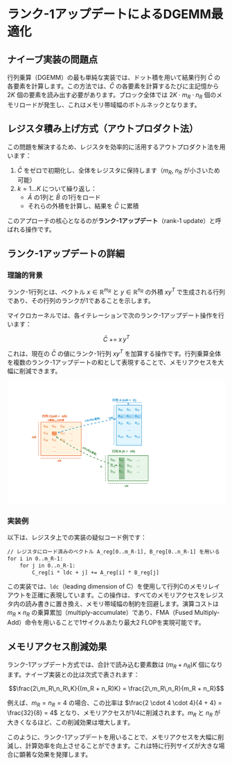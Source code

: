 # ランク-1アップデートによるDGEMM最適化

## ナイーブ実装の問題点

行列乗算（DGEMM）の最も単純な実装では、ドット積を用いて結果行列 $`\bar{C}`$ の各要素を計算します。この方法では、$`\bar{C}`$ の各要素を計算するたびに主記憶から $`2K`$ 個の要素を読み出す必要があります。ブロック全体では $`2K \cdot m_R \cdot n_R`$ 個のメモリロードが発生し、これはメモリ帯域幅のボトルネックとなります。

## レジスタ積み上げ方式（アウトプロダクト法）

この問題を解決するため、レジスタを効率的に活用するアウトプロダクト法を用います：

1. $`\bar{C}`$ をゼロで初期化し、全体をレジスタに保持します（$`m_R`$, $`n_R`$ が小さいため可能）
2. $`k = 1 \ldots K`$ について繰り返し：
   - $`\bar{A}`$ の1列と $`\bar{B}`$ の1行をロード
   - それらの外積を計算し、結果を $`\bar{C}`$ に累積

このアプローチの核心となるのが**ランク-1アップデート**（rank-1 update）と呼ばれる操作です。

## ランク-1アップデートの詳細

### 理論的背景

ランク-1行列とは、ベクトル $`x \in \mathbb{R}^{m_R}`$ と $`y \in \mathbb{R}^{n_R}`$ の外積 $`x y^T`$ で生成される行列であり、その行列のランクが1であることを示します。

マイクロカーネルでは、各イテレーションで次のランク-1アップデート操作を行います：

```math
\bar{C} \;+=\; x \, y^T
```

これは、現在の $`\bar{C}`$ の値にランク-1行列 $`x y^T`$ を加算する操作です。行列乗算全体を複数のランク-1アップデートの和として表現することで、メモリアクセスを大幅に削減できます。


![ランク1アップデート](rankone_update.svg)

### 実装例

以下は、レジスタ上での実装の疑似コード例です：

```
// レジスタにロード済みのベクトル A_reg[0..m_R-1], B_reg[0..n_R-1] を用いる
for i in 0..m_R-1:
    for j in 0..n_R-1:
        C_reg[i * ldc + j] += A_reg[i] * B_reg[j]
```

この実装では、`ldc`（leading dimension of C）を使用して行列Cのメモリレイアウトを正確に表現しています。この操作は、すべてのメモリアクセスをレジスタ内の読み書きに置き換え、メモリ帯域幅の制約を回避します。演算コストは $`m_R \times n_R`$ の乗算累加（multiply-accumulate）であり、FMA（Fused Multiply-Add）命令を用いることで1サイクルあたり最大2 FLOPを実現可能です。

## メモリアクセス削減効果

ランク-1アップデート方式では、合計で読み込む要素数は $`(m_R + n_R)K`$ 個になります。ナイーブ実装との比は次式で表されます：

```math
\frac{2\,m_R\,n_R\,K}{(m_R + n_R)K} = \frac{2\,m_R\,n_R}{m_R + n_R}
```

例えば、$`m_R = n_R = 4`$ の場合、この比率は $`\frac{2 \cdot 4 \cdot 4}{4 + 4} = \frac{32}{8} = 4`$ となり、メモリアクセスが1/4に削減されます。$`m_R`$ と $`n_R`$ が大きくなるほど、この削減効果は増大します。

このように、ランク-1アップデートを用いることで、メモリアクセスを大幅に削減し、計算効率を向上させることができます。これは特に行列サイズが大きな場合に顕著な効果を発揮します。
